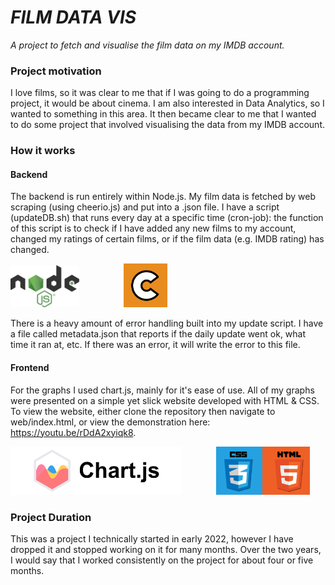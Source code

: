 # *FILM DATA VIS*
*A project to fetch and visualise the film data on my IMDB account.*

### Project motivation

I love films, so it was clear to me that if I was going to do a programming project, 
it would be about cinema. I am also interested in Data Analytics, so I wanted to something in this area. 
It then became clear to me that I wanted to do some project that involved 
visualising the data from my IMDB account.

### How it works

#### Backend

The backend is run entirely within Node.js. My film data is fetched
by web scraping (using cheerio.js) and put into a .json file. I have a script
(updateDB.sh) that runs every day at a specific time (cron-job): the function
of this script is to check if I have added any new films to my account, 
changed my ratings of certain films, or if the film data (e.g. IMDB rating) 
has changed.

<img src="misc/node.png" width="110px" alt=""></img>
&nbsp;&nbsp;&nbsp;&nbsp;&nbsp;&nbsp;&nbsp;&nbsp;&nbsp;&nbsp;&nbsp;&nbsp;&nbsp;&nbsp;&nbsp;&nbsp;
<img src="misc/cheerio.png" width="70px"></img>

There is a heavy amount of error handling built into my update script. I have a file 
called metadata.json that reports if the daily update went ok, what time it ran at, etc.
If there was an error, it will write the error to this file.

#### Frontend

For the graphs I used chart.js, mainly for it's ease of use. All of my graphs 
were presented on a simple yet slick website developed with HTML & CSS. To view 
the website, either clone the repository then navigate to web/index.html, or view the 
demonstration here: https://youtu.be/rDdA2xyiqk8.

<img src="misc/chartjs.png" width="274x" alt=""></img>
&nbsp;&nbsp;&nbsp;&nbsp;&nbsp;&nbsp;&nbsp;&nbsp;&nbsp;&nbsp;&nbsp;&nbsp;
<img src="misc/html-css.png" width="150px"></img>

### Project Duration

This was a project I technically started in early 2022, however I have dropped it 
and stopped working on it for many months. Over the two years, I would say that I worked consistently on 
the project for about four or five months.
